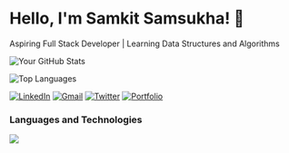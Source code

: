# Hello, I'm Samkit Samsukha! 👋

Aspiring Full Stack Developer | Learning Data Structures and Algorithms

<!--![LeetCode Stats](https://leetcard.jacoblin.cool/samkitsamsukha?theme=dark&font=Belleza&ext=heatmap)-->

<!--[![Codeforces Stats](https://codeforces-readme-stats.vercel.app/api/card?username=samkitsamsukha)-->

![Your GitHub Stats](https://github-readme-stats.vercel.app/api?username=samkitsamsukha&show_icons=true&hide_border=true)

![Top Languages](https://github-readme-stats.vercel.app/api/top-langs/?username=samkitsamsukha&layout=compact&hide_border=true)

[![LinkedIn](https://img.shields.io/badge/LinkedIn-0077B5?style=for-the-badge&logo=linkedin&logoColor=white)](https://www.linkedin.com/in/samkit-samsukha/)
[![Gmail](https://img.shields.io/badge/Gmail-D14836?style=for-the-badge&logo=gmail&logoColor=white)](mailto:samkitsamsukha@gmail.com)
[![Twitter](https://img.shields.io/badge/Twitter-1DA1F2?style=for-the-badge&logo=twitter&logoColor=white)](https://twitter.com/samsukhasamkit)
[![Portfolio](https://img.shields.io/badge/Portfolio-000000?style=for-the-badge&logo=react&logoColor=61DAFB)](https://samkitsamsukha.github.io/portfolio-samkit/)
<!--![LeetCode](https://img.shields.io/badge/dynamic/json?style=flat&labelColor=black&color=%23ffa116&label=Solved&query=solved&url=https%3A%2F%2Fleetcode-badge.vercel.app%2Fapi%2Fusers%2Fsamkitsamsukha&logo=leetcode&logoColor=yellow)-->

### Languages and Technologies
<!--![](https://skillicons.dev/icons?i=html,css,javascript,vscode,github,git,cpp,tailwind,java,bootstrap,nodejs,c,vite,react,babel,mysql,next)-->
![](https://skillicons.dev/icons?i=html,css,javascript,c,cpp,vscode,github,git,tailwind,nodejs,react,next,mongo,bootstrap,express)
